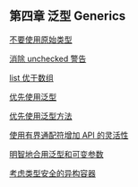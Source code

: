 ## 第四章 泛型 Generics  

[不要使用原始类型]()    

[消除 unchecked 警告]()   

[list 优于数组]()   

[优先使用泛型]()  

[优先使用泛型方法]()  

[使用有界通配符增加 API 的灵活性]()  

[明智地合用泛型和可变参数]()  

[考虑类型安全的异构容器]()  
